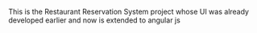 This is the Restaurant Reservation System project whose UI was already developed earlier and now is extended to angular js